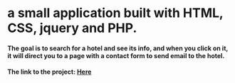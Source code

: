 # a small application built with HTML, CSS, jquery and PHP.

#### The goal is to search for a hotel and see its info, and when you click on it, it will direct you to a page with a contact form to send email to the hotel.

#### The link to the project: [Here](https://hotels-searcher.herokuapp.com/)
